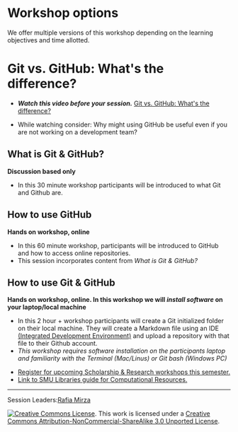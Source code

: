 # Workshop options
We offer multiple versions of this workshop depending on the learning objectives and time allotted.

# Git vs. GitHub: What's the difference? 
* ***Watch this video before your session.***
 [Git vs. GitHub: What's the difference?](https://www.youtube-nocookie.com/embed/wpISo9TNjfU)

* While watching consider: Why might using GitHub be useful even if you are not working on a development team?
  
## What is Git & GitHub?  
**Discussion based only**
- In this 30 minute workshop participants will be introduced to what Git and Github are. 

## How to use GitHub 
**Hands on workshop, online**
- In this 60 minute workshop, participants will be introduced to GitHub and how to access online repositories. 
- This session incorporates content from *What is Git & GitHub?*

## How to use Git & GitHub 
**Hands on workshop, online. In this workshop we will *install software* on your laptop/local machine**

- In this 2 hour + workshop participants will create a Git initialized folder on their local machine. They will create a Markdown file using an IDE [(Integrated Development Environment)](https://www.codecademy.com/article/what-is-an-ide) and upload a repository with that file to their Github account. 
- *This workshop requires software installation on the participants laptop and familiarity with the Terminal (Mac/Linus) or Git bash (Windows PC)*  


* [Register for upcoming Scholarship & Research workshops this semester.](https://libcal.smu.edu/calendar/?cid=-1&t=g&d=0000-00-00&cal=-1&ct=55599&inc=0)
* [Link to SMU Libraries guide for Computational Resources.](https://guides.smu.edu/computationalskills)
-----
Session Leaders:[Rafia Mirza](http://guides.smu.edu/prf.php?account_id=142826/)


[![Creative Commons License](https://licensebuttons.net/l/by-nc-sa/3.0/88x31.png)](https://creativecommons.org/licenses/by-nc-sa/3.0/). This work is licensed under a <a rel="license" href="http://creativecommons.org/licenses/by-nc-sa/3.0/">Creative Commons Attribution-NonCommercial-ShareAlike 3.0 Unported License</a>.

